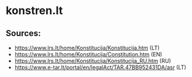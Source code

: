 # konstren.lt

## Sources:
* https://www.lrs.lt/home/Konstitucija/Konstitucija.htm (LT)
* https://www.lrs.lt/home/Konstitucija/Constitution.htm (EN)
* https://www.lrs.lt/home/Konstitucija/Konstitucija_RU.htm (RU)
* https://www.e-tar.lt/portal/en/legalAct/TAR.47BB952431DA/asr (LT)
